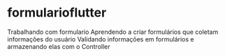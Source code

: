 # formularioflutter
Trabalhando com formulario
Aprendendo a criar formulários que coletam informações do usuário
Validando informações em formulários e armazenando elas com o Controller
